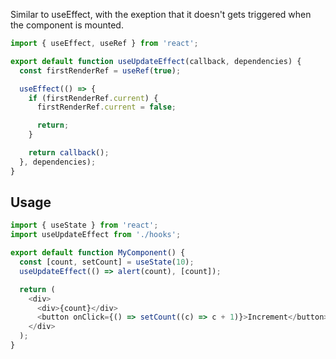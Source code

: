 ---
---

Similar to useEffect, with the exeption that it doesn't gets triggered when the component is mounted.

```js
import { useEffect, useRef } from 'react';

export default function useUpdateEffect(callback, dependencies) {
  const firstRenderRef = useRef(true);

  useEffect(() => {
    if (firstRenderRef.current) {
      firstRenderRef.current = false;

      return;
    }

    return callback();
  }, dependencies);
}
```

## Usage

```js
import { useState } from 'react';
import useUpdateEffect from './hooks';

export default function MyComponent() {
  const [count, setCount] = useState(10);
  useUpdateEffect(() => alert(count), [count]);

  return (
    <div>
      <div>{count}</div>
      <button onClick={() => setCount((c) => c + 1)}>Increment</button>
    </div>
  );
}
```
